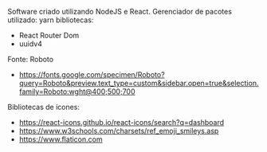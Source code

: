 Software criado utilizando NodeJS e React.
Gerenciador de pacotes utilizado: yarn
bibliotecas:
- React Router Dom
- uuidv4

Fonte: Roboto
- https://fonts.google.com/specimen/Roboto?query=Roboto&preview.text_type=custom&sidebar.open=true&selection.family=Roboto:wght@400;500;700

Bibliotecas de ícones:
- https://react-icons.github.io/react-icons/search?q=dashboard
- https://www.w3schools.com/charsets/ref_emoji_smileys.asp
- https://www.flaticon.com

